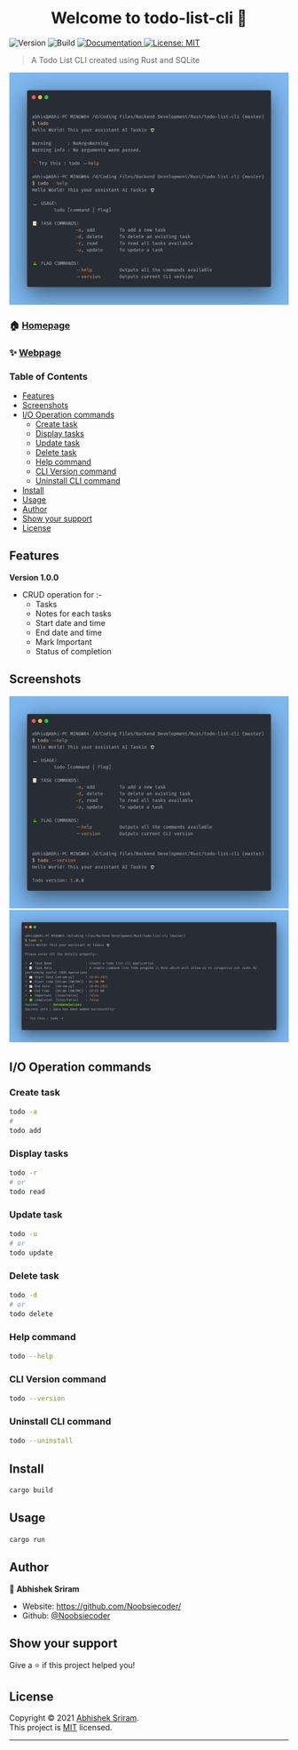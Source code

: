 <h1 align="center">Welcome to todo-list-cli 👋</h1>
<p>
  <img alt="Version" src="https://img.shields.io/badge/version-1.0.0-blue.svg?cacheSeconds=2592000" />
  <img alt="Build" src="https://img.shields.io/badge/build-stable-brightgreen.svg?cacheSeconds=2592000" />
  <a href="https://github.com/Noobsiecoder/todo-list-cli#readme" target="_blank">
    <img alt="Documentation" src="https://img.shields.io/badge/documentation-yes-brightgreen.svg" />
  </a>
  <a href="https://opensource.org/licenses/MIT" target="_blank">
    <img alt="License: MIT" src="https://img.shields.io/badge/License-MIT-yellow.svg" />
  </a>
</p>

> A Todo List CLI created using Rust and SQLite

<img alt="Todo List CLI" src="./docs/src/templates/Todo%20CLI.png">

### 🏠 [Homepage](https://github.com/Noobsiecoder/todo-list-cli)

### ✨ [Webpage](https://github.com/Noobsiecoder/todo-list-cli)

### Table of Contents

- [Features](#features)
- [Screenshots](#screenshots)
- [I/O Operation commands](#io-operation-commands)
  - [Create task](#create-task)
  - [Display tasks](#display-tasks)
  - [Update task](#update-task)
  - [Delete task](#delete-task)
  - [Help command](#help-command)
  - [CLI Version command](#cli-version-command)
  - [Uninstall CLI command](#uninstall-cli-command)
- [Install](#install)
- [Usage](#usage)
- [Author](#author)
- [Show your support](#show-your-support)
- [License](#license)

## Features

**Version 1.0.0**

- CRUD operation for :-
  - Tasks
  - Notes for each tasks
  - Start date and time
  - End date and time
  - Mark Important
  - Status of completion

## Screenshots

<img alt="Todo List CLI version and help" src="./docs/src/templates/Todo%20Version%20and%20Help.png">
<img alt="Todo List CLI add" src="./docs/src/templates/Todo%20CLI%20Add.png">

## I/O Operation commands

### Create task

```bash
todo -a
#
todo add
```

### Display tasks

```bash
todo -r
# or
todo read
```

### Update task

```bash
todo -u
# or
todo update
```

### Delete task

```bash
todo -d
# or
todo delete
```

### Help command

```bash
todo --help
```

### CLI Version command

```bash
todo --version
```

### Uninstall CLI command

```bash
todo --uninstall
```

## Install

```sh
cargo build
```

## Usage

```sh
cargo run
```

## Author

👤 **Abhishek Sriram**

- Website: https://github.com/Noobsiecoder/
- Github: [@Noobsiecoder](https://github.com/Noobsiecoder)

## Show your support

Give a ⭐️ if this project helped you!

## License

Copyright © 2021 [Abhishek Sriram](https://github.com/Noobsiecoder).<br />
This project is [MIT](https://opensource.org/licenses/MIT) licensed.

---
